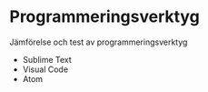 # Programmeringsverktyg
Jämförelse och test av programmeringsverktyg
* Sublime Text
* Visual Code
* Atom
